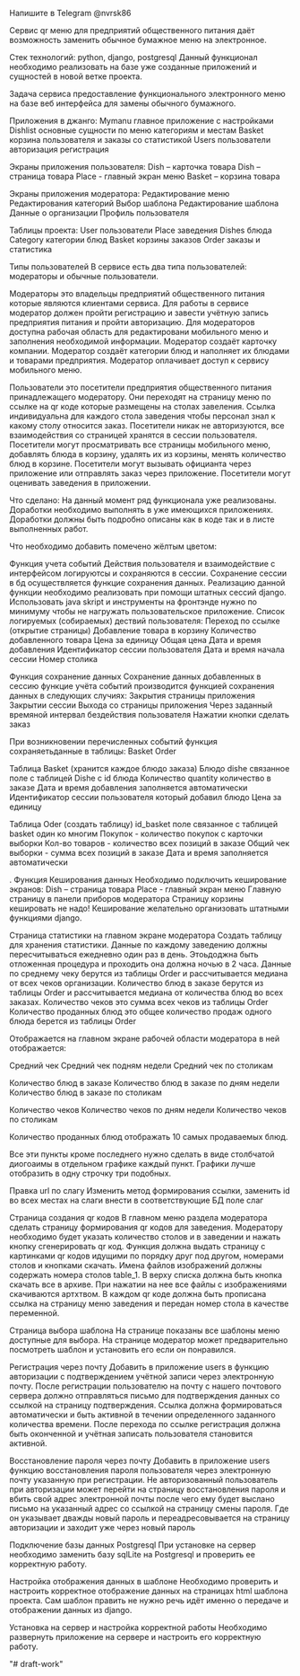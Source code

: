 Напишите в Telegram @nvrsk86


Сервис qr меню для предприятий общественного питания даёт возможность заменить обычное бумажное меню на электронное.

Стек технологий:
python,  django, postgresql
Данный функционал необходимо реализовать на базе уже созданные приложений и сущностей в новой ветке проекта.

Задача сервиса предоставление функционального электронного меню на базе веб интерфейса для замены обычного бумажного.

Приложения в джанго:
Mymanu главное приложение с настройками
Dishlist основные сущности по меню категориям и местам
Basket корзина пользователя и заказы со статистикой
Users пользователи авторизация регистрация

Экраны приложения пользователя:
Dish – карточка товара
Dish – страница товара
Plасе - главный экран меню
Basket – корзина товара

Экраны приложения модератора:
Редактирование меню
Редактирования категорий
Выбор шаблона
Редактирование шаблона
Данные о организации
Профиль пользователя

Таблицы проекта:
User пользователи
Place заведения
Dishes блюда 
Category категории блюд
Basket корзины заказов
Order заказы и статистика

Типы пользователей
В сервисе есть два типа пользователей: модераторы и обычные пользователи. 

Модераторы это владельцы предприятий общественного питания которые являются клиентами сервиса. Для работы в сервисе модератор должен пройти регистрацию и завести учётную запись предприятия питания и пройти авторизацию.
Для модераторов доступна рабочая область для редактировани мобильного меню и заполнения необходимой информации.
Модератор создаёт карточку компании.
Модератор создаёт категории блюд и наполняет их блюдами и товарами предприятия.
Модератор оплачивает доступ к сервису мобильного меню.

Пользователи это посетители предприятия общественного питания принадлежащего модератору. Они переходят на страницу меню по ссылке на qr коде которые размещены на столах завеления. Ссылка индивидуальна для каждого стола заведения чтобы персонал знал к какому столу относится заказ.
Посетители никак не авторизуются, все взаимодействия со страницей хранятся в сессии пользователя.
Посетители могут просматривать все страницы мобильного меню, добавлять блюда в корзину, удалять их из корзины, менять количество блюд в корзине.
Посетители могут вызывать официанта через приложение или отправлять заказ через приложение.
Посетители могут оценивать заведения в приложении.

Что сделано:
На данный момент ряд функционала уже реализованы.  Доработки необходимо выполнять в уже имеющихся приложениях. Доработки должны быть подробно описаны как в коде так и в листе выполненных работ.

Что необходимо добавить помечено жёлтым цветом:


Функция учета событий
Действия пользователя и взаимодействие с интерфейсом логируютсы и сохраняются в сессии. Сохранение сессии в бд осуществляется функцие сохранения данных. Реализацию данной функции необходимо реализовать при помощи штатных сессий django. Использовать java skript и инструменты на фронтэнде нужно по минимуму чтобы не нагружать пользовательское приложение. Список логируемых (собираемых) дествий пользователя:
Переход по ссылке (открытие страницы)
Добавление товара в корзину
Количество добавленного товара
Цена за единицу
Общая цена
Дата и время добавления
Идентификатор сессии пользователя
Дата и время начала сессии
Номер столика

Функция сохранение данных
Сохранение данных добавленных в сессию функцие учёта событий производится функцией сохранения данных в  следующих случиях:
Закрытия страницы приложения
Закрытии сессии
Выхода со страницы приложения
Через заданный времяной интервал бездействия пользователя
Нажатии кнопки сделать заказ

При возникновении перечисленных событий функция сохраняетьданные в таблицы:
Basket
Order

Таблица Basket (хранится каждое блюдо заказа)
Блюдо dishe связанное поле с таблицей Dishe с id блюда
Количество quantity количество в заказе
Дата и время добавления заполняется автоматически
Идентификатор сессии пользователя который добавил блюдо
Цена за единицу


Таблица Oder (создать таблицу)
id_basket поле связанное с таблицей basket один ко многим
Покупок - количество покупок с карточки выборки
Кол-во товаров - количество всех позиций в заказе
Общий чек выборки - сумма всех позиций в заказе
Дата и время заполняется автоматически

.
Функция Кеширования данных
Необходимо подключить кеширование экранов:
Dish – страница товара
Plасе - главный экран меню
Главную страницу в панели приборов модератора
Страницу корзины кешировать не надо!
Кеширование желательно организовать штатными функциями django.


Страница статистики на главном экране модератора
Создать таблицу для хранения статистики. Данные по каждому заведению должны пересчитываться ежедневно один раз в день. Этоьдоджна быть отложенная процедура и проходить она должна ночью в 2 часа.
Данные по среднему чеку берутся из таблицы Order и рассчитывается медиана от всех чеков организации.
Количество блюд в заказе берутся из таблицы Order и рассчитывается медиана от количества блюд во всех заказах.
Количество чеков это сумма всех чеков из таблицы Order
Количество проданных блюд это общее количество продаж одного блюда берется из таблицы Order

Отображается на главном экране рабочей области модератора в ней отображается:

Средний чек 
Средний чек подням недели
Средний чек по столикам

Количество блюд в заказе
Количество блюд в заказе по дням недели
Количество блюд в заказе по столикам

Количество чеков
Количество чеков по дням недели
Количество чеков по столикам

Количество проданных блюд отображать 10 самых продаваемых блюд.

Все эти пункты кроме последнего нужно сделать в виде столбчатой диогоаимы в отдельном графике каждый пункт.
Графики лучше отобразить в одну строчку три подобных.


Правка url по слагу
Изменить метод формирования ссылки, заменить id во всех местах на слаги внести в соответствующие БД поле слаг


Страница создания qr кодов
В главном меню раздела модератора сделать страницу формирования qr кодов для заведения.
Модератору необходимо будет указать количество столов и в заведении и нажать кнопку сгенерировать qr код.
Функция должна выдать страницу с картинками qr кодов идущими по порядку друг под другом, номерами столов и кнопками скачать.
Имена файлов изображений должны содержать номера столов table_1.
В верху списка должна быть кнопка скачать все в архиве. При нажатии на нее все файлы с изображениями скачиваются артхтвом.
В каждом qr коде должна быть прописана ссылка на страницу меню заведения и передан номер стола в качестве переменной.


Страница выбора шаблона
На странице показаны все шаблоны меню доступные для выбора. На странице модератор может предварительно посмотреть шаблон и установить его если он понравился.


Регистрация через почту
Добавить в приложение users в функцию авторизации с подтверждением  учётной записи через электронную почту.
После регистрации пользователю на почту с нашего почтового сервера должно отправляться письмо для подтверждения данных со ссылкой на страницу подтверждения. Ссылка должна формироваться автоматически и быть активной в течении определенного заданного количества времени.
После перехода по ссылке регистрация должна быть оконченной и учётная записать пользователя становится активной.


Восстановление пароля через почту
Добавить в приложение users  функцию восстановления пароля пользователя через электронную почту указанную при регистрации. Не авторизованный пользователь при авторизации может перейти на страницу восстановления пароля и вбить свой адрес электронной почты после чего ему будет выслано письмо на указанный адрес со ссылкой на страницу смены пароля. Где он указывает дважды новый пароль и переадресовывается на страницу авторизации и заходит уже через новый пароль

Подключение базы данных Postgresql
При установке на сервер необходимо заменить базу sqlLite  на  Postgresql  и проверить ее корректную работу.

Настройка отображения данных в шаблоне
Необходимо проверить и настроить корректное отображение данных на страницах  html шаблона проекта. Сам шаблон править не нужно речь идёт именно о передаче и отображении данных из django.

Установка на сервер и настройка корректной работы
Необходимо развернуть приложение на сервере и настроить его корректную работу.

"# draft-work" 
